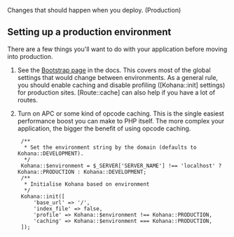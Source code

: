 Changes that should happen when you deploy. (Production)

## Setting up a production environment

There are a few things you'll want to do with your application before moving into production.

1. See the [Bootstrap page](bootstrap) in the docs.
   This covers most of the global settings that would change between environments.
   As a general rule, you should enable caching and disable profiling ([Kohana::init] settings) for production sites.
   [Route::cache] can also help if you have a lot of routes.
2. Turn on APC or some kind of opcode caching.
   This is the single easiest performance boost you can make to PHP itself. The more complex your application, the bigger the benefit of using opcode caching.

        /**
         * Set the environment string by the domain (defaults to Kohana::DEVELOPMENT).
         */
        Kohana::$environment = $_SERVER['SERVER_NAME'] !== 'localhost' ? Kohana::PRODUCTION : Kohana::DEVELOPMENT;
        /**
         * Initialise Kohana based on environment
         */
        Kohana::init([
            'base_url' => '/',
            'index_file' => false,
            'profile' => Kohana::$environment !== Kohana::PRODUCTION,
            'caching' => Kohana::$environment === Kohana::PRODUCTION,
        ]);
